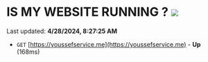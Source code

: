 # IS MY WEBSITE RUNNING ? [![](https://img.shields.io/static/v1?label=Sponsor&message=%E2%9D%A4&logo=GitHub&color=%23fe8e86)](https://github.com/sponsors/<username>)

Last updated: **4/28/2024, 8:27:25 AM**

- `GET` [https://youssefservice.me](https://youssefservice.me) - **Up** (168ms)
